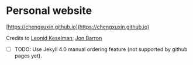 # Personal website
[https://chengxuxin.github.io](https://chengxuxin.github.io)

Credits to [Leonid Keselman](https://leonidk.com); [Jon Barron](https://jonbarron.info)
- [ ] TODO: Use Jekyll 4.0 manual ordering feature (not supported by github pages yet).

